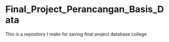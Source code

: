 # Final_Project_Perancangan_Basis_Data
This is a repository I make for saving final project database college
